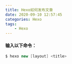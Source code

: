 ```yaml
---
title: Hexo如何发布文章
date: 2020-09-10 12:57:45
categories: Hexo
tags: 
    - Hexo
---
```

#### 输入以下命令：
```java
$ hexo new [layout] <title>
```
